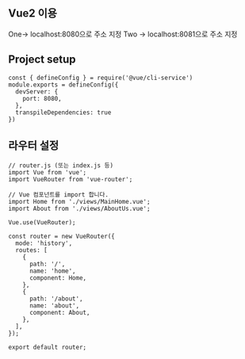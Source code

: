 Vue2 이용
---
One-> localhost:8080으로 주소 지정
Two -> localhost:8081으로 주소 지정


## Project setup
```
const { defineConfig } = require('@vue/cli-service')
module.exports = defineConfig({
  devServer: {
    port: 8080,
  },
  transpileDependencies: true
})

```

## 라우터 설정
```
// router.js (또는 index.js 등)
import Vue from 'vue';
import VueRouter from 'vue-router';

// Vue 컴포넌트를 import 합니다.
import Home from './views/MainHome.vue';
import About from './views/AboutUs.vue';

Vue.use(VueRouter);

const router = new VueRouter({
  mode: 'history',
  routes: [
    {
      path: '/',
      name: 'home',
      component: Home,
    },
    {
      path: '/about',
      name: 'about',
      component: About,
    },
  ],
});

export default router;

```
